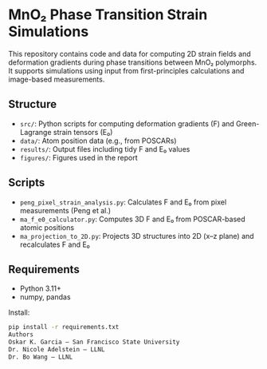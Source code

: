 # MnO₂ Phase Transition Strain Simulations

This repository contains code and data for computing 2D strain fields and deformation gradients during phase transitions between MnO₂ polymorphs. It supports simulations using input from first-principles calculations and image-based measurements.

## Structure

- `src/`: Python scripts for computing deformation gradients (F) and Green-Lagrange strain tensors (E₀)
- `data/`: Atom position data (e.g., from POSCARs)
- `results/`: Output files including tidy F and E₀ values
- `figures/`: Figures used in the report

## Scripts

- `peng_pixel_strain_analysis.py`: Calculates F and E₀ from pixel measurements (Peng et al.)
- `ma_f_e0_calculator.py`: Computes 3D F and E₀ from POSCAR-based atomic positions
- `ma_projection_to_2D.py`: Projects 3D structures into 2D (x–z plane) and recalculates F and E₀

## Requirements

- Python 3.11+
- numpy, pandas

Install:
```bash
pip install -r requirements.txt
Authors
Oskar K. Garcia — San Francisco State University
Dr. Nicole Adelstein — LLNL
Dr. Bo Wang — LLNL
